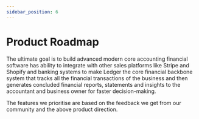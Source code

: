 ```yaml
---
sidebar_position: 6
---
```


# Product Roadmap

The ultimate goal is to build advanced modern core accounting financial software has ability to integrate with other sales platforms like Stripe and Shopify and banking systems to make Ledger the core financial backbone system that tracks all the financial transactions of the business and then generates concluded financial reports, statements and insights to the accountant and business owner for faster decision-making.

The features we prioritise are based on the feedback we get from our community and the above product direction.
